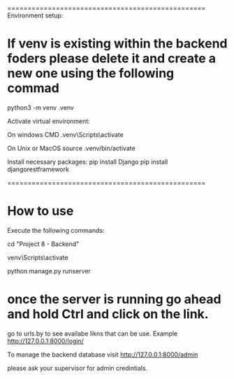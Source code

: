 =================================================
Environment setup:

# If venv is existing within the backend foders please delete it and create a new one using the following commad


python3 -m venv .venv

Activate virtual environment:

On windows CMD
.venv\Scripts\activate

On Unix or MacOS
source .venv/bin/activate

Install necessary packages: 
pip install Django
pip install djangorestframework

=================================================
# How to use 
Execute the following commands:

cd "Project 8 - Backend"

venv\Scripts\activate

python manage.py runserver

# once the server is running go ahead and hold Ctrl and click on the link.

go to urls.by to see availabe likns that can be use. Example http://127.0.0.1:8000/login/

To manage the backend database visit http://127.0.0.1:8000/admin

please ask your supervisor for admin credintials.
